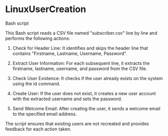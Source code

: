 # LinuxUserCreation
Bash script

This Bash script reads a CSV file named "subscriber.csv" line by line and performs the following actions:

1. Check for Header Line: It identifies and skips the header line that contains "Firstname, Lastname, Username, Password".

2. Extract User Information: For each subsequent line, it extracts the firstname, lastname, username, and password from the CSV file.

3. Check User Existence: It checks if the user already exists on the system using the id command.

4. Create User: If the user does not exist, it creates a new user account with the extracted username and sets the password.

5. Send Welcome Email: After creating the user, it sends a welcome email to the specified email address.

The script ensures that existing users are not recreated and provides feedback for each action taken.
